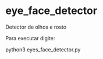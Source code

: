 # eye_face_detector
Detector de olhos e rosto

Para executar digite:

python3 eyes_face_detector.py

